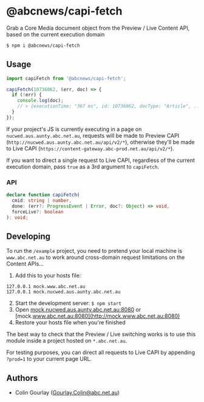 # @abcnews/capi-fetch

Grab a Core Media document object from the Preview / Live Content API, based on the current execution domain

```sh
$ npm i @abcnews/capi-fetch
```

## Usage

```js
import capiFetch from '@abcnews/capi-fetch';

capiFetch(10736062, (err, doc) => {
  if (!err) {
    console.log(doc);
    // > {executionTime: "367 ms", id: 10736062, docType: "Article", ...}
  }
});
```

If your project's JS is currently executing in a page on `nucwed.aus.aunty.abc.net.au`, requests will be made to Preview CAPI (`http://nucwed.aus.aunty.abc.net.au/api/v2/*`), otherwise they'll be made to Live CAPI (`https://content-gateway.abc-prod.net.au/api/v2/*`).

If you want to direct a single request to Live CAPI, regardless of the current execution domain, pass `true` as a 3rd argument to `capiFetch`.

### API

```ts
declare function capiFetch(
  cmid: string | number,
  done: (err?: ProgressEvent | Error, doc?: Object) => void,
  forceLive?: boolean
): void;
```

## Developing

To run the `/example` project, you need to pretend your local machine is `www.abc.net.au` to work around cross-domain request limitations on the Content APIs...

1. Add this to your hosts file:

```
127.0.0.1 mock.www.abc.net.au
127.0.0.1 mock.nucwed.aus.aunty.abc.net.au
```

2. Start the development server: `$ npm start`
3. Open [mock.nucwed.aus.aunty.abc.net.au:8080](http://mock.nucwed.aus.aunty.abc.net.au:8080) or [mock.www.abc.net.au:8080](http://mock.www.abc.net.au:8080)
4. Restore your hosts file when you're finished

The best way to check that the Preview / Live switching works is to use this module inside a project hosted on `*.abc.net.au`.

For testing purposes, you can direct all requests to Live CAPI by appending `?prod=1` to your current page URL.

## Authors

- Colin Gourlay ([Gourlay.Colin@abc.net.au](mailto:Gourlay.Colin@abc.net.au))
